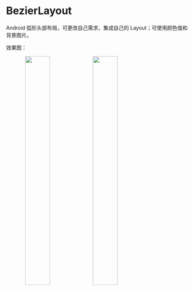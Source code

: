 # BezierLayout
Android 弧形头部布局，可更改自己需求，集成自己的 Layout；可使用颜色值和背景图片。

效果图：<br/>



<figure>
    <img src="https://github.com/xing16/BezierLayout/raw/master/screenshot/s1.png" width="40%"  alt="颜色背景"/>
    <img src="https://github.com/xing16/BezierLayout/raw/master/screenshot/s2.png" width="40%"  alt="图片背景"/>
</figure>

